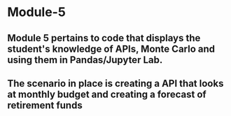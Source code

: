 # Module-5


## Module 5 pertains to code that displays the student's knowledge of APIs, Monte Carlo and using them in Pandas/Jupyter Lab. 
## The scenario in place is creating a API that looks at monthly budget and creating a forecast of retirement funds 
